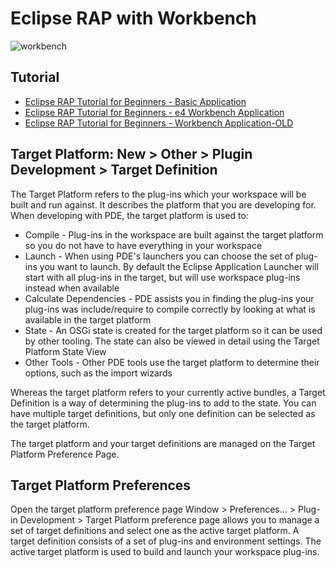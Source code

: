 # Eclipse RAP with Workbench
![workbench](https://s1.o7planning.com/en/10385/images/756956.png)

## Tutorial
- [Eclipse RAP Tutorial for Beginners - Basic Application ](https://o7planning.org/10121/eclipse-rap-tutorial-for-beginners-basic-application)
- [Eclipse RAP Tutorial for Beginners - e4 Workbench Application](https://o7planning.org/10183/eclipse-rap-tutorial-for-beginners-workbench-application)
- [Eclipse RAP Tutorial for Beginners - Workbench Application-OLD](https://o7planning.org/10385/eclipse-rap-tutorial-for-beginners-workbench-application)


## Target Platform: New > Other > Plugin Development > Target Definition
The Target Platform refers to the plug-ins which your workspace will be built and run against. It describes the platform that you are developing for. When developing with PDE, the target platform is used to:

- Compile - Plug-ins in the workspace are built against the target platform so you do not have to have everything in your workspace
- Launch - When using PDE's launchers you can choose the set of plug-ins you want to launch. By default the Eclipse Application Launcher will start with all plug-ins in the target, but will use workspace plug-ins instead when available
- Calculate Dependencies - PDE assists you in finding the plug-ins your plug-ins was include/require to compile correctly by looking at what is available in the target platform
- State - An OSGi state is created for the target platform so it can be used by other tooling. The state can also be viewed in detail using the Target Platform State View
- Other Tools - Other PDE tools use the target platform to determine their options, such as the import wizards

Whereas the target platform refers to your currently active bundles, a Target Definition is a way of determining the plug-ins to add to the state. You can have multiple target definitions, but only one definition can be selected as the target platform.

The target platform and your target definitions are managed on the Target Platform Preference Page. 

## Target Platform Preferences
Open the target platform preference page Window > Preferences... > Plug-in Development > Target Platform preference page allows you to manage a set of target definitions and select one as the active target platform. A target definition consists of a set of plug-ins and environment settings. The active target platform is used to build and launch your workspace plug-ins.

